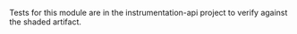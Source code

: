 Tests for this module are in the instrumentation-api project to verify against the shaded artifact.
